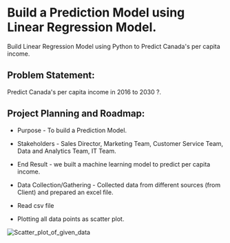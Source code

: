 # Build a Prediction Model using Linear Regression Model.

Build Linear Regression Model using Python to Predict Canada's per capita income.


## Problem Statement:
Predict Canada's per capita income in 2016 to 2030 ?.

## Project Planning and Roadmap:

- Purpose - To build a Prediction Model.

- Stakeholders - Sales Director, Marketing Team, Customer Service Team, Data and Analytics Team, IT Team. 

- End Result - we built a machine learning model to predict per capita income.

- Data Collection/Gathering - Collected data from different sources (from Client) and prepared an excel file. 

- Read csv file

- Plotting all data points as scatter plot.

![Scatter_plot_of_given_data](https://user-images.githubusercontent.com/122977758/227458288-c8ea0993-09ff-4b1f-b6b4-bfc58697e923.png)

